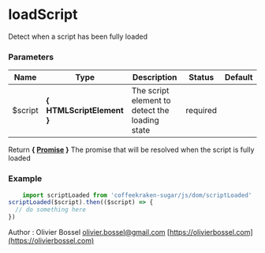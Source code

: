 # loadScript

Detect when a script has been fully loaded


### Parameters
Name  |  Type  |  Description  |  Status  |  Default
------------  |  ------------  |  ------------  |  ------------  |  ------------
$script  |  **{ HTMLScriptElement }**  |  The script element to detect the loading state  |  required  |

Return **{ [Promise](https://developer.mozilla.org/fr/docs/Web/JavaScript/Reference/Objets_globaux/Promise) }** The promise that will be resolved when the script is fully loaded

### Example
```js
	import scriptLoaded from 'coffeekraken-sugar/js/dom/scriptLoaded'
scriptLoaded($script).then(($script) => {
  // do something here
})
```
Author : Olivier Bossel [olivier.bossel@gmail.com](mailto:olivier.bossel@gmail.com) [https://olivierbossel.com](https://olivierbossel.com)